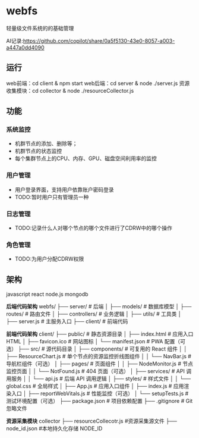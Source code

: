 # webfs

轻量级文件系统的的基础管理

AI记录:<https://github.com/copilot/share/0a5f5130-43e0-8057-a003-a447a0dd4090>

## 运行

web前端：cd client & npm start
web后端：cd server & node ./server.js
资源收集模块：cd collector & node ./resourceCollector.js

## 功能

### 系统监控

- 机群节点的添加、删除等；
- 机群节点的状态监控
- 每个集群节点上的CPU、内存、GPU、磁盘空间利用率的监控

### 用户管理

- 用户登录界面，支持用户依靠账户密码登录
- TODO:暂时用户只有管理员一种

### 日志管理

- TODO:记录什么人对哪个节点的哪个文件进行了CDRW中的哪个操作

### 角色管理

- TODO:为用户分配CDRW权限

## 架构

javascript react node.js mongodb

**后端代码架构**
webfs/
├── server/               # 后端
│   ├── models/           # 数据库模型
│   ├── routes/           # 路由文件
│   ├── controllers/      # 业务逻辑
│   ├── utils/            # 工具类
│   ├── server.js         # 主服务入口
├── client/               # 前端代码

**前端代码架构**
client/
├── public/                     # 静态资源目录
│   ├── index.html              # 应用入口 HTML
│   ├── favicon.ico             # 网站图标
│   └── manifest.json           # PWA 配置（可选）
├── src/                        # 源代码目录
│   ├── components/             # 可复用的 React 组件
│   │   ├── ResourceChart.js    # 单个节点的资源监控折线图组件
│   │   └── NavBar.js           # 导航栏组件（可选）
│   ├── pages/                  # 页面组件
│   │   ├── NodeMonitor.js      # 节点监控页面
│   │   └── NotFound.js         # 404 页面（可选）
│   ├── services/               # API 调用服务
│   │   └── api.js              # 后端 API 调用逻辑
│   ├── styles/                 # 样式文件
│   │   └── global.css          # 全局样式
│   ├── App.js                  # 应用入口组件
│   ├── index.js                # 应用渲染入口
│   ├── reportWebVitals.js      # 性能监控（可选）
│   └── setupTests.js           # 测试环境配置（可选）
├── package.json                # 项目依赖配置
├── .gitignore                  # Git 忽略文件

**资源采集模块**
collector
├── resourceCollecotr.js        #资源采集源文件
├── node_id.json                #本地持久化存储 NODE_ID

